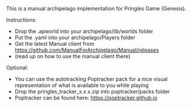 This is a manual archipelago implementation for Pringles Game (Genesis).

Instructions:
- Drop the .apworld into your archipelago/lib/worlds folder
- Put the .yaml into your archipelago/Players folder
- Get the latest Manual client from https://github.com/ManualForArchipelago/Manual/releases
- (read up on how to use the manual client there)

Optional:
- You can use the autotracking Poptracker pack for a nice visual representation of what is available to you while playing
- Drop the pringles_tracker_x.x.x.zip into poptracker/packs folder
- Poptracker can be found here: https://poptracker.github.io
